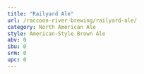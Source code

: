 ```yaml
---
title: "Railyard Ale"
url: /raccoon-river-brewing/railyard-ale/
category: North American Ale
style: American-Style Brown Ale
abv: 0
ibu: 0
srm: 0
upc: 0
---
```


